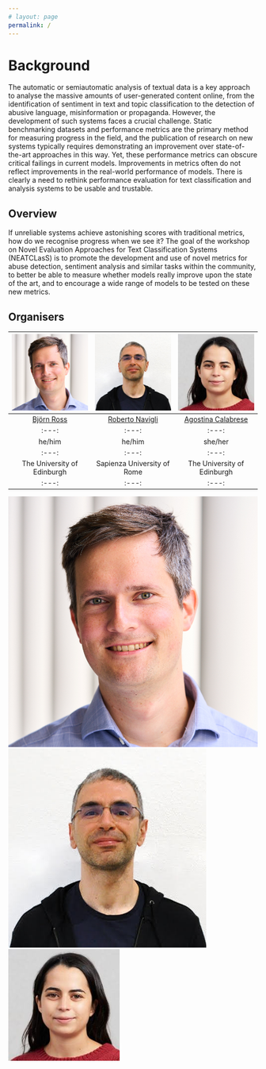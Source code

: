 ```yaml
---
# layout: page
permalink: /
---
```


# Background

The automatic or semiautomatic analysis of textual data is a key approach to analyse the massive amounts of user-generated content online, from the identification of sentiment in text and topic classification to the detection of abusive language, misinformation or propaganda. However, the development of such systems faces a crucial challenge. Static benchmarking datasets and performance metrics are the primary method for measuring progress in the field, and the publication of research on new systems typically requires demonstrating an improvement over state-of-the-art approaches in this way. Yet, these performance metrics can obscure critical failings in current models. Improvements in metrics often do not reflect improvements in the real-world performance of models. There is clearly a need to rethink performance evaluation for text classification and analysis systems to be usable and trustable.

## Overview

If unreliable systems achieve astonishing scores with traditional metrics, how do we recognise progress when we see it? The goal of the workshop on Novel Evaluation Approaches for Text Classification Systems (NEATCLasS) is to promote the development and use of novel metrics for abuse detection, sentiment analysis and similar tasks within the community, to better be able to measure whether models really improve upon the state of the art, and to encourage a wide range of models to be tested on these new metrics.

## Organisers

<a href="https://sweb.inf.ed.ac.uk/bross3/" > <img src="images/bjorn.png" width="200" > </a> | <a href="https://www.diag.uniroma1.it/navigli/" > <img src="images/roberto.jpeg" width="200" > </a> | <a href="https://ago3.github.io" > <img src="images/agostina.jpeg" width="200" > </a> 
:---: | :---: | :---:
[Björn Ross](https://sweb.inf.ed.ac.uk/bross3/) | [Roberto Navigli](https://www.diag.uniroma1.it/navigli/) | [Agostina Calabrese](https://ago3.github.io)
:---: | :---: | :---:
he/him | he/him | she/her
:---: | :---: | :---:
The University of Edinburgh | Sapienza University of Rome | The University of Edinburgh
:---: | :---: | :---:

<div class="row">
  <div class="column">
    <img src="images/bjorn.png" alt="Björn Ross" style="width:200">
  </div>
  <div class="column">
    <img src="images/roberto.jpeg" alt="Roberto Navigli" style="width:200">
  </div>
  <div class="column">
    <img src="images/agostina.jpeg" alt="Agostina Calabrese" style="width:200">
  </div>
</div>
